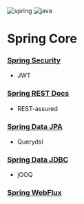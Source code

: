 ![spring](https://img.shields.io/badge/Spring%20boot-2.7.6-green)
![java](https://img.shields.io/badge/Java-11-red)

# Spring Core

### [Spring Security](./docs/spring-security.md)
- JWT

### [Spring REST Docs](/docs/spring-rest-dosc.md)
- REST-assured

### [Spring Data JPA](/docs/spring-data-jpa.md)
- Querydsl

### [Spring Data JDBC](/docs/spring-data-jdbc-jooq.md)
- jOOQ

### [Spring WebFlux](/docs/spring-webflux.md)
